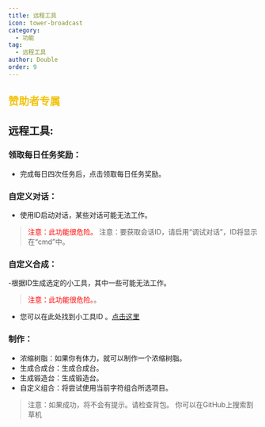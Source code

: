 ```yaml
---
title: 远程工具
icon: tower-broadcast
category:
  - 功能
tag:
  - 远程工具
author: Double
order: 9
---
```


##  <span style="color:#f1c40f;">赞助者专属</span>
## 远程工具:
### 领取每日任务奖励：
- 完成每日四次任务后，点击领取每日任务奖励。
### 自定义对话：
- 使用ID启动对话，某些对话可能无法工作。
><span style="color:red;">注意：此功能很危险。</span>
>注意：要获取会话ID，请启用“调试对话”，ID将显示在“cmd”中。
### 自定义合成：
-根据ID生成选定的小工具，其中一些可能无法工作。
 ><span style="color:red;">注意：此功能很危险。</span>。
 - 您可以在此处找到小工具ID 。[点击这里](https://github.com/jie65535/grasscuttercommandgenerator/blob/main/source/grasscuttertools/resources/en-us/gadget.txt)

### 制作：
- 浓缩树脂：如果你有体力，就可以制作一个浓缩树脂。
- 生成合成台：生成合成台。
- 生成锻造台：生成锻造台。
- 自定义组合：将尝试使用当前字符组合所选项目。
>注意：如果成功，将不会有提示。请检查背包。
>你可以在GitHub上搜索割草机



